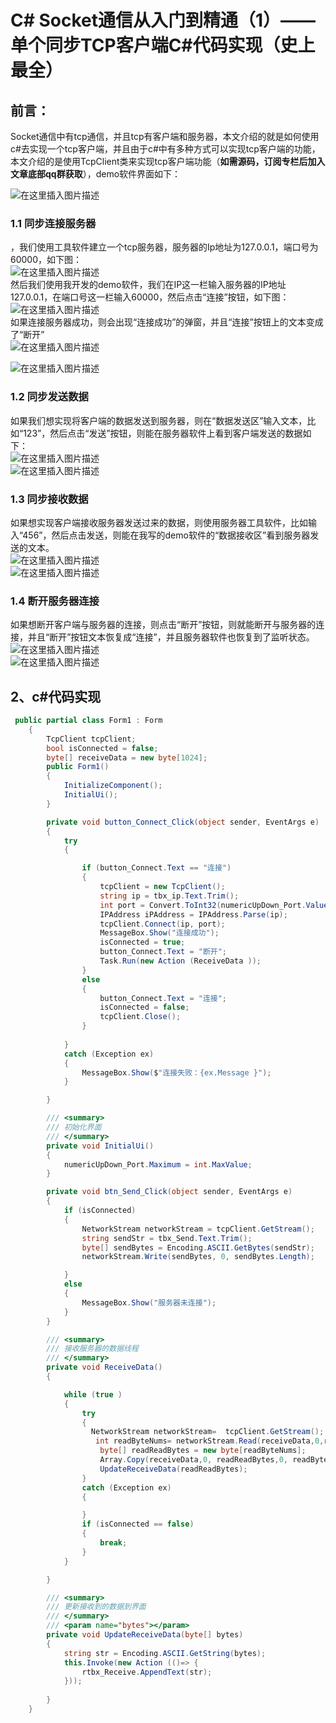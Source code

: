 # C# Socket通信从入门到精通（1）——单个同步TCP客户端C#代码实现（史上最全）

## 前言：

Socket通信中有tcp通信，并且tcp有客户端和服务器，本文介绍的就是如何使用c#去实现一个tcp客户端，并且由于c#中有多种方式可以实现tcp客户端的功能，本文介绍的是使用TcpClient类来实现tcp客户端功能（**如需源码，订阅专栏后加入文章底部qq群获取**），demo软件界面如下：

  ![在这里插入图片描述](.\source\ff4903f9125948a6817302b3dccaf5df.png)

### 1.1 同步连接服务器

，我们使用工具软件建立一个tcp服务器，服务器的Ip地址为127.0.0.1，端口号为60000，如下图：  
![在这里插入图片描述](.\source\7d196e6802c24b8590136d9fa2751013.png)  
然后我们使用我开发的demo软件，我们在IP这一栏输入服务器的IP地址127.0.0.1，在端口号这一栏输入60000，然后点击“连接”按钮，如下图：  
![在这里插入图片描述](.\source\bb0a2844de03409ba70855b79afdf1bd.png)  
如果连接服务器成功，则会出现“连接成功”的弹窗，并且“连接”按钮上的文本变成了“断开”  
![在这里插入图片描述](.\source\d000e0d1de57490d864ded9122e0f548.png)

![在这里插入图片描述](.\source\33b5e1552c984700b08644dacd8ea204.png)

### 1.2 同步发送数据

如果我们想实现将客户端的数据发送到服务器，则在“数据发送区”输入文本，比如“123”，然后点击“发送”按钮，则能在服务器软件上看到客户端发送的数据如下：  
![在这里插入图片描述](.\source\06b318c0aa4749a1a5c657fba994d8b6.png)  
![在这里插入图片描述](.\source\4b65d3d4b31446d2b8fc2bcde4c0a5a7.png)

### 1.3 同步接收数据

如果想实现客户端接收服务器发送过来的数据，则使用服务器工具软件，比如输入“456”，然后点击发送，则能在我写的demo软件的“数据接收区”看到服务器发送的文本。  
![在这里插入图片描述](.\source\15873e5f9a7a4370b212553fa74564a9.png)  
![在这里插入图片描述](.\source\8e793fa9922a422db32374b0ece75706.png)

### 1.4 断开服务器连接

如果想断开客户端与服务器的连接，则点击“断开”按钮，则就能断开与服务器的连接，并且“断开”按钮文本恢复成“连接”，并且服务器软件也恢复到了监听状态。  
![在这里插入图片描述](.\source\bd5acc82270840e0b1fd9b1b1a8897a3.png)  
![在这里插入图片描述](.\source\72e8f98cc07547d79d4db0aaf1bb9770.png)

## 2、c#代码实现

```csharp
 public partial class Form1 : Form
    {
        TcpClient tcpClient;
        bool isConnected = false;
        byte[] receiveData = new byte[1024];
        public Form1()
        {
            InitializeComponent();
            InitialUi();
        }

        private void button_Connect_Click(object sender, EventArgs e)
        {
            try
            {

                if (button_Connect.Text == "连接")
                {
                    tcpClient = new TcpClient();
                    string ip = tbx_ip.Text.Trim();
                    int port = Convert.ToInt32(numericUpDown_Port.Value);
                    IPAddress iPAddress = IPAddress.Parse(ip);
                    tcpClient.Connect(ip, port);
                    MessageBox.Show("连接成功");
                    isConnected = true;
                    button_Connect.Text = "断开";
                    Task.Run(new Action (ReceiveData ));
                }
                else
                {
                    button_Connect.Text = "连接";
                    isConnected = false;
                    tcpClient.Close();
                }
                    
            }
            catch (Exception ex)
            {
                MessageBox.Show($"连接失败：{ex.Message }");
            }

        }

        /// <summary>
        /// 初始化界面
        /// </summary>
        private void InitialUi()
        {
            numericUpDown_Port.Maximum = int.MaxValue;
        }

        private void btn_Send_Click(object sender, EventArgs e)
        {
            if (isConnected)
            {
                NetworkStream networkStream = tcpClient.GetStream();
                string sendStr = tbx_Send.Text.Trim();
                byte[] sendBytes = Encoding.ASCII.GetBytes(sendStr);
                networkStream.Write(sendBytes, 0, sendBytes.Length);

            }
            else
            {
                MessageBox.Show("服务器未连接");
            }
        }

        /// <summary>
        /// 接收服务器的数据线程
        /// </summary>
        private void ReceiveData()
        {

            while (true )
            {
                try
                {
                  NetworkStream networkStream=  tcpClient.GetStream();
                   int readByteNums= networkStream.Read(receiveData,0,receiveData.Length );
                    byte[] readReadBytes = new byte[readByteNums];
                    Array.Copy(receiveData,0, readReadBytes,0, readByteNums);
                    UpdateReceiveData(readReadBytes);
                }
                catch (Exception ex)
                {

                }
                if (isConnected == false)
                {
                    break;
                }
            }

        }

        /// <summary>
        /// 更新接收到的数据到界面
        /// </summary>
        /// <param name="bytes"></param>
        private void UpdateReceiveData(byte[] bytes)
        {
            string str = Encoding.ASCII.GetString(bytes);
            this.Invoke(new Action (()=> {
                rtbx_Receive.AppendText(str);
            }));
            
        }
    }
```

